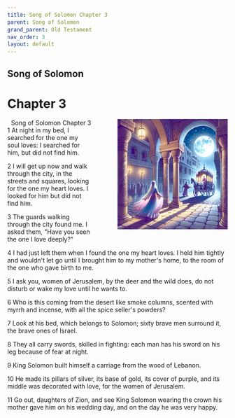```yaml
---
title: Song of Solomon Chapter 3
parent: Song of Solomon
grand_parent: Old Testament
nav_order: 3
layout: default
---
```


## Song of Solomon

# Chapter 3

<div style="clear: both; text-align: right;">
    <img src="/assets/Image/Song of Solomon/500/3.jpg" alt="Song of Solomon Chapter 3" class="chapter-image" style="max-width: 50%; height: auto; float: right; margin: 0 0 10px 10px; padding-left: 10%;">
    <figcaption style="font-size: 14px;">Song of Solomon Chapter 3</figcaption>
</div>
1 At night in my bed, I searched for the one my soul loves: I searched for him, but did not find him.

2 I will get up now and walk through the city, in the streets and squares, looking for the one my heart loves. I looked for him but did not find him.

3 The guards walking through the city found me. I asked them, "Have you seen the one I love deeply?"

4 I had just left them when I found the one my heart loves. I held him tightly and wouldn't let go until I brought him to my mother's home, to the room of the one who gave birth to me.

5 I ask you, women of Jerusalem, by the deer and the wild does, do not disturb or wake my love until he wants to.

6 Who is this coming from the desert like smoke columns, scented with myrrh and incense, with all the spice seller's powders?

7 Look at his bed, which belongs to Solomon; sixty brave men surround it, the brave ones of Israel.

8 They all carry swords, skilled in fighting: each man has his sword on his leg because of fear at night.

9 King Solomon built himself a carriage from the wood of Lebanon.

10 He made its pillars of silver, its base of gold, its cover of purple, and its middle was decorated with love, for the women of Jerusalem.

11 Go out, daughters of Zion, and see King Solomon wearing the crown his mother gave him on his wedding day, and on the day he was very happy.


